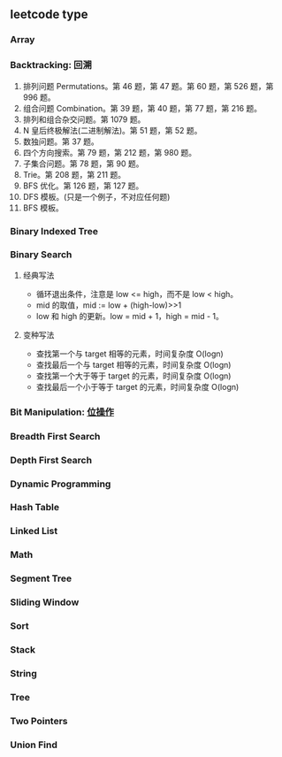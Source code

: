 ## leetcode type

### Array

### Backtracking: 回溯

1. 排列问题 Permutations。第 46 题，第 47 题。第 60 题，第 526 题，第 996 题。
2. 组合问题 Combination。第 39 题，第 40 题，第 77 题，第 216 题。
3. 排列和组合杂交问题。第 1079 题。
4. N 皇后终极解法(⼆进制解法)。第 51 题，第 52 题。
5. 数独问题。第 37 题。
6. 四个⽅向搜索。第 79 题，第 212 题，第 980 题。
7. ⼦集合问题。第 78 题，第 90 题。
8. Trie。第 208 题，第 211 题。
9. BFS 优化。第 126 题，第 127 题。
10. DFS 模板。(只是⼀个例⼦，不对应任何题)
11. BFS 模板。

### Binary Indexed Tree

### Binary Search

1. 经典写法

   - 循环退出条件，注意是 low <= high，⽽不是 low < high。
   - mid 的取值，mid := low + (high-low)>>1
   - low 和 high 的更新。low = mid + 1，high = mid - 1。

2. 变种写法
   - 查找第⼀个与 target 相等的元素，时间复杂度 O(logn)
   - 查找最后⼀个与 target 相等的元素，时间复杂度 O(logn)
   - 查找第⼀个⼤于等于 target 的元素，时间复杂度 O(logn)
   - 查找最后⼀个⼩于等于 target 的元素，时间复杂度 O(logn)

### Bit Manipulation: [位操作](https://mp.weixin.qq.com/s/1jqe1-bCSSRchJ4SWykh9Q)

### Breadth First Search

### Depth First Search

### Dynamic Programming

### Hash Table

### Linked List

### Math

### Segment Tree

### Sliding Window

### Sort

### Stack

### String

### Tree

### Two Pointers

### Union Find
